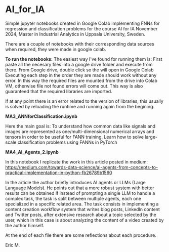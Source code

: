 # AI_for_IA
Simple jupyter notebooks created in Google Colab implementing FNNs for regression and classification problems for the course AI for IA November 2024, Master in Industrial Analytics in Uppsala University, Sweden.

There are a couple of notebooks with their corresponding data sources when required, they were made in google colab.

**To run the notebooks:**
The easiest way I've found for running them is:
First paste all the necesary files into a google drive folder and execute from there.
From Google drive, double click so the will open in Google Colab
Executing each step in the order they are made should work without any error. In this way the required files are mounted from the drive into Colab VM, otherwise file not found errors will come out.
This way is also guaranteed that the required libraries are imported.

If at any point there is an error related to the version of libraries, this usually is solved by reloading the runtime and running again from the begining.

**MA3_ANNforClassification.ipynb**

Here the main goal is:
To understand how common data like signals and images are represented as one/multi-dimensional numerical
arrays and tensors in order to be useful for FANN training.
Learn how to solve large-scale classification problems using FANNs in PyTorch

**MA4_AI_Agents_2.ipynb**

In this notebook I replicate the work in this article posted in medium: https://medium.com/towards-data-science/ai-agents-from-concepts-to-practical-implementation-in-python-fb26789b1560

In the article the author briefly introduces AI agents or LLMs (Large Language Models). He points out that a more robust system with better results can be obtained if instead of prompting a single LLM to handle a complex task, the task is split between multiple agents, each one specialized in a specific related area. The task consists in implementing a content creation workflow system that writes blog posts, LinkedIn content and Twitter posts, after extensive research about a topic selected by the user, which in this case is about analyzing the content of a video created by the author himself.

At the end of each file there are some reflections about each procedure.

Eric M.
